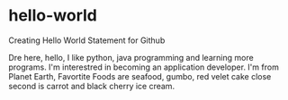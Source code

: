 # hello-world
Creating Hello World Statement for Github

Dre here, hello, I like python, java programming and learning more programs. I'm interestred in becoming an application developer. I'm from Planet Earth, Favortite Foods are seafood, gumbo, red velet cake close second is carrot and black cherry ice cream. 
